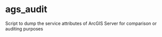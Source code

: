 # ags_audit
Script to dump the service attributes of ArcGIS Server for comparison or auditing purposes
